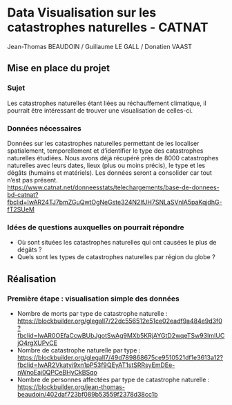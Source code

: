 # Data Visualisation sur les catastrophes naturelles - CATNAT

Jean-Thomas BEAUDOIN / Guillaume LE GALL / Donatien VAAST


## Mise en place du projet

### Sujet
Les catastrophes naturelles étant liées au réchauffement climatique, il pourrait être intéressant de trouver une visualisation de celles-ci.

### Données nécessaires
Données sur les catastrophes naturelles permettant de les localiser spatialement, temporellement et d’identifier le type des catastrophes naturelles étudiées. Nous avons déjà récupéré près de 8000 catastrophes naturelles avec leurs dates, lieux (plus ou moins précis), le type et les dégâts (humains et matériels). Les données seront a consolider car tout n’est pas présent.
https://www.catnat.net/donneesstats/telechargements/base-de-donnees-bd-catnat?fbclid=IwAR24TJ7bmZGuQwtOgNeGste324N2IfJH7SNLaSVnlA5paKqjdhG-fT2SUeM

### Idées de questions auxquelles on pourrait répondre
- Où sont situées les catastrophes naturelles qui ont causées le plus de dégâts  ?
- Quels sont les types de catastrophes naturelles par région du globe ?


## Réalisation

### Première étape : visualisation simple des données

- Nombre de morts par type de catastrophe naturelle : https://blockbuilder.org/glegall7/22dc556512e51ce02eadf9a484e9d3f0?fbclid=IwAR0OEfaCcwBUbJgotSwAg9MXb5KRjAYGtD2wqeTSw93ImIUCjO4rgXUPvCE
- Nombre de catastrophe naturelle par type : https://blockbuilder.org/glegall7/49d789868675ce9510521df1e3613a12?fbclid=IwAR2Vkatyi9xn1pP53f9QEyAT1stSRRsyEmDEe-nWnoEaj0QPCeBHyCkBSqo
- Nombre de personnes affectées par type de catastrophe naturelle : https://blockbuilder.org/jean-thomas-beaudoin/402daf723bf089b53559f2378d38cc1b
